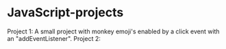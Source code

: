 # JavaScript-projects
Project 1: A small project with monkey emoji's enabled by a click event with an "addEventListener".
Project 2: 